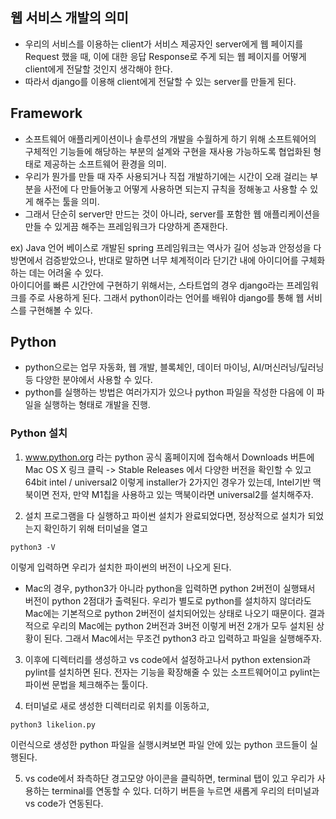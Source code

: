 ## 웹 서비스 개발의 의미
- 우리의 서비스를 이용하는 client가 서비스 제공자인 server에게 웹 페이지를 Request 했을 때, 이에 대한 응답 Response로 주게 되는 웹 페이지를 어떻게 client에게 전달할 것인지 생각해야 한다.
- 따라서 django를 이용해 client에게 전달할 수 있는 server를 만들게 된다.

## Framework
- 소프트웨어 애플리케이션이나 솔루션의 개발을 수월하게 하기 위해 소프트웨어의 구체적인 기능들에 해당하는 부분의 설계와 구현을 재사용 가능하도록 협업화된 형태로 제공하는 소프트웨어 환경을 의미.
- 우리가 뭔가를 만들 때 자주 사용되거나 직접 개발하기에는 시간이 오래 걸리는 부분을 사전에 다 만들어놓고 어떻게 사용하면 되는지 규칙을 정해놓고 사용할 수 있게 해주는 툴을 의미.
- 그래서 단순히 server만 만드는 것이 아니라, server를 포함한 웹 애플리케이션을 만들 수 있게끔 해주는 프레임워크가 다양하게 존재한다.

ex) Java 언어 베이스로 개발된 spring 프레임워크는 역사가 길어 성능과 안정성을 다방면에서 검증받았으나, 반대로 말하면 너무 체계적이라 단기간 내에 아이디어를 구체화하는 데는 어려울 수 있다.     
    아이디어를 빠른 시간안에 구현하기 위해서는, 스타트업의 경우 django라는 프레임워크를 주로 사용하게 된다. 그래서 python이라는 언어를 배워야 django를 통해 웹 서비스를 구현해볼 수 있다.

## Python
- python으로는 업무 자동화, 웹 개발, 블록체인, 데이터 마이닝, AI/머신러닝/딮러닝 등 다양한 분야에서 사용할 수 있다.
- python를 실행하는 방법은 여러가지가 있으나 python 파일을 작성한 다음에 이 파일을 실행하는 형태로 개발을 진행.

### Python 설치
1. www.python.org 라는 python 공식 홈페이지에 접속해서 Downloads 버튼에 Mac OS X 링크 클릭 -> Stable Releases 에서 다양한 버전을 확인할 수 있고 64bit intel / universal2 이렇게 installer가 2가지인 경우가 있는데, Intel기반 맥북이면 전자, 만약 M1칩을 사용하고 있는 맥북이라면 universal2를 설치해주자. 

2. 설치 프로그램을 다 실행하고 파이썬 설치가 완료되었다면, 정상적으로 설치가 되었는지 확인하기 위해 터미널을 열고
```terminal
python3 -V
```
이렇게 입력하면 우리가 설치한 파이썬의 버전이 나오게 된다. 
- Mac의 경우, python3가 아니라 python을 입력하면 python 2버전이 실행돼서 버전이 python 2점대가 출력된다. 우리가 별도로 python를 설치하지 않더라도 Mac에는 기본적으로 python 2버전이 설치되어있는 상태로 나오기 때문이다. 결과적으로 우리의 Mac에는 python 2버전과 3버전 이렇게 버전 2개가 모두 설치된 상황이 된다. 그래서 Mac에서는 무조건 python3 라고 입력하고 파일을 실행해주자.

3. 이후에 디렉터리를 생성하고 vs code에서 설정하고나서 python extension과 pylint를 설치하면 된다. 전자는 기능을 확장해줄 수 있는 소프트웨어이고 pylint는 파이썬 문법을 체크해주는 툴이다.

4. 터미널로 새로 생성한 디렉터리로 위치를 이동하고, 
```terminal
python3 likelion.py
```
이런식으로 생성한 python 파일을 실행시켜보면 파일 안에 있는 python 코드들이 실행된다.

5. vs code에서 좌측하단 경고모양 아이콘을 클릭하면, terminal 탭이 있고 우리가 사용하는 terminal를 연동할 수 있다. 더하기 버튼을 누르면 새롭게 우리의 터미널과 vs code가 연동된다. 

